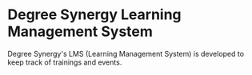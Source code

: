 # Degree Synergy Learning Management System

Degree Synergy's LMS (Learning Management System) is developed to keep track of trainings and events.